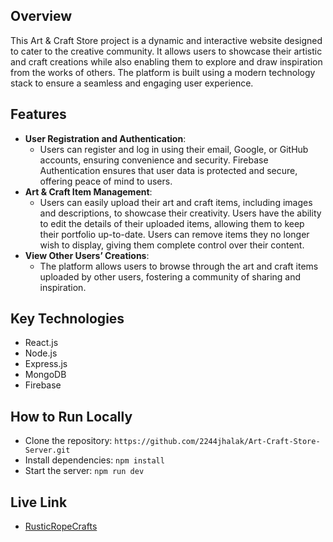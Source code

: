 ## Overview
This Art & Craft Store project is a dynamic and interactive website designed to cater to the creative community. It allows users to showcase their artistic and craft creations while also enabling them to explore and draw inspiration from the works of others. The platform is built using a modern technology stack to ensure a seamless and engaging user experience.

## Features
- **User Registration and Authentication**:
  - Users can register and log in using their email, Google, or GitHub accounts, ensuring convenience and security. Firebase Authentication ensures that user data is protected and 
    secure, offering peace of mind to users.
- **Art & Craft Item Management**:
  - Users can easily upload their art and craft items, including images and descriptions, to showcase their creativity. Users have the ability to edit the details of their uploaded 
    items, allowing them to keep their portfolio up-to-date. Users can remove items they no longer wish to display, giving them complete control over their content.
- **View Other Users’ Creations**:
  - The platform allows users to browse through the art and craft items uploaded by other users, fostering a community of sharing and inspiration.

## Key Technologies
- React.js
- Node.js
- Express.js
- MongoDB
- Firebase

## How to Run Locally
- Clone the repository: `https://github.com/2244jhalak/Art-Craft-Store-Server.git`
- Install dependencies: `npm install`
- Start the server: `npm run dev`

## Live Link
- [RusticRopeCrafts](https://b9a10-client-side-2244jhalak.web.app/)
